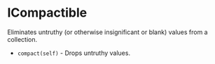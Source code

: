 # ICompactible

Eliminates untruthy (or otherwise insignificant or blank) values from a collection.

* `compact(self)` - Drops untruthy values.
